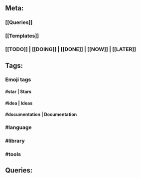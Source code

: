 ## **Meta:**
### [[Queries]]
### [[Templates]]
### [[TODO]] | [[DOING]] | [[DONE]] | [[NOW]] | [[LATER]]
## **Tags:**
### **Emoji tags**
#### #star | Stars
#### #idea | Ideas
#### #documentation | Documentation
### #language
### #library
### #tools
## **Queries:**
###
###
###
